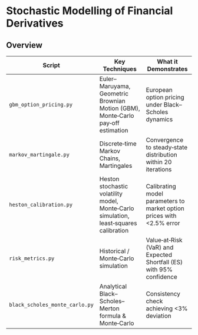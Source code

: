 # Stochastic Modelling of Financial Derivatives

## Overview

| Script | Key Techniques | What it Demonstrates |
| ------ | -------------- | -------------------- |
| `gbm_option_pricing.py` | Euler–Maruyama, Geometric Brownian Motion (GBM), Monte‑Carlo pay‑off estimation | European option pricing under Black–Scholes dynamics |
| `markov_martingale.py` | Discrete‑time Markov Chains, Martingales | Convergence to steady‑state distribution within 20 iterations |
| `heston_calibration.py` | Heston stochastic volatility model, Monte‑Carlo simulation, least‑squares calibration | Calibrating model parameters to market option prices with <2.5% error |
| `risk_metrics.py` | Historical / Monte‑Carlo simulation | Value‑at‑Risk (VaR) and Expected Shortfall (ES) with 95% confidence |
| `black_scholes_monte_carlo.py` | Analytical Black–Scholes–Merton formula & Monte‑Carlo | Consistency check achieving <3% deviation |
